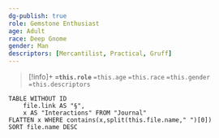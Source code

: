 ```yaml
---
dg-publish: true
role: Gemstone Enthusiast
age: Adult
race: Deep Gnome
gender: Man
descriptors: [Mercantilist, Practical, Gruff]
---
```


> [!info]+
> **`=this.role`**
> `=this.age` `=this.race` `=this.gender`
> `=this.descriptors` 

```dataview
TABLE WITHOUT ID
	file.link AS "§", 
	x AS "Interactions" FROM "Journal"
FLATTEN x WHERE contains(x,split(this.file.name," ")[0])
SORT file.name DESC
```
